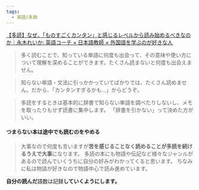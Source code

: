 ```yaml
---
tags:
  - 英語/多読
---
```

[【多読】なぜ、「ものすごくカンタン」と感じるレベルから読み始めるべきなのか｜永木れいか: 英語コーチ × 日本語教師 × 外国語を学ぶのが好きな人](https://note.com/reika_english/n/nf132c8dfa65e)

>多く読むことで、知っている単語に何度も出会って、その意味や使い方について理解を深めることができます。たくさん読まないと何度も出会えません。

>知らない単語・文法に引っかかっていてばかりでは、たくさん読めません。だから、「カンタンすぎるかも…」からどうぞ。


>多読をするときは基本的に辞書で知らない単語を調べたりしないし、メモを取ったりもせず読書に集中します。
「辞書を引かない」って決めた方がいい。

#### つまらない本は途中でも読むのをやめる

>大事なので何度も言いますが**苦を感じることなく読めることが多読を続けるうえで大事**になります。
多読の本にも物語や伝記など様々なジャンルがあるので読んでいくうちに自分の好みがわかってくると思います。
ちなみに私は物語が好きなので物語中心で読み進めています。

**自分の読んだ**語数は記録**していくようにします。**

